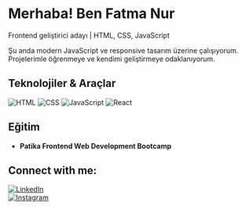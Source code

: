 #  Merhaba! Ben Fatma Nur

 Frontend geliştirici adayı | HTML, CSS, JavaScript

 Şu anda modern JavaScript ve responsive tasarım üzerine çalışıyorum. Projelerimle öğrenmeye ve kendimi geliştirmeye odaklanıyorum.  



##  Teknolojiler & Araçlar
![HTML](https://img.shields.io/badge/HTML5-E34F26?logo=html5&style=for-the-badge)
![CSS](https://img.shields.io/badge/CSS3-1572B6?logo=css3&style=for-the-badge)
![JavaScript](https://img.shields.io/badge/JavaScript-F7DF1E?logo=javascript&style=for-the-badge)
![React](https://img.shields.io/badge/React-61DAFB?logo=react&style=for-the-badge)



##  Eğitim
- **Patika Frontend Web Development Bootcamp**  




##  Connect with me:
[![LinkedIn](https://img.shields.io/badge/LinkedIn-0A66C2?logo=linkedin&style=for-the-badge)](https://www.linkedin.com/in/fatmanuryiğit/)  
[![Instagram](https://img.shields.io/badge/Instagram-E4405F?logo=instagram&style=for-the-badge)](https://www.instagram.com/fnuryigit/)  

